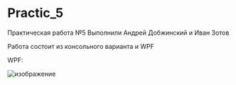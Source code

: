 # Practic_5
Практическая работа №5
Выполнили Андрей Добжинский и Иван Зотов



Работа состоит из консольного варианта и WPF




WPF:





![изображение](https://github.com/user-attachments/assets/3ab56364-b00a-423c-ba60-ce9ea2dce797)
